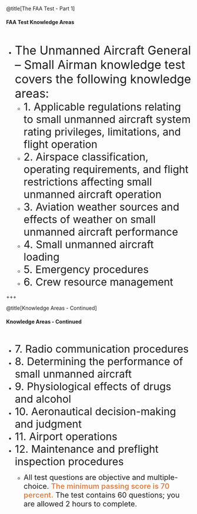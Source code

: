 <div class="slide-bg-style-left"></div><div class="slide-bg-style-right"></div>

@title[The FAA Test - Part 1]

#### <span class="orange">FAA Test Knowledge Areas</span>
<br>
<ul>
<li class="no-bullet"><span style="font-size:32px;">The Unmanned Aircraft General – Small Airman knowledge test covers the following knowledge areas:</span>
  <ul>
    <li class="fragment no-bullet"><span style="font-size: 28px;"> 1. Applicable regulations relating to small unmanned aircraft system rating privileges, limitations, and flight operation</span></li>
    <li class="fragment no-bullet"><span style="font-size: 28px;">2. Airspace classification, operating requirements, and flight restrictions affecting small unmanned aircraft operation</span></li>
    <li class="fragment no-bullet"><span style="font-size: 28px;">3. Aviation weather sources and effects of weather on small unmanned aircraft performance</span></li>
    <li class="fragment no-bullet"><span style="font-size: 28px;">4. Small unmanned aircraft loading</span></li>
    <li class="fragment no-bullet"><span style="font-size: 28px;">5. Emergency procedures</span></li>
    <li class="fragment no-bullet"><span style="font-size: 28px;">6. Crew resource management</span></li>
  </ul>  
  </li>
  </ul>

+++
<div class="slide-bg-style-left"></div><div class="slide-bg-style-right"></div>

@title[Knowledge Areas - Continued]

#### Knowledge Areas - Continued
<br>
<ul>
  <li class="fragment no-bullet"><span style="font-size: 28px;">7. Radio communication procedures</span></li>
  <li class="fragment no-bullet"><span style="font-size: 28px;">8. Determining the performance of small unmanned aircraft</span></li>
  <li class="fragment no-bullet"><span style="font-size: 28px;">9. Physiological effects of drugs and alcohol</span></li>
  <li class="fragment no-bullet"><span style="font-size: 28px;">10. Aeronautical decision-making and judgment</span></li>
  <li class="fragment no-bullet"><span style="font-size: 28px;">11. Airport operations</span></li>
  <li class="fragment no-bullet"><span style="font-size: 28px;">12. Maintenance and preflight inspection procedures</span></li>  
</ol>

<ul>
  <li class="fragment no-bullet"><span style="font-size:20px;">All test questions are objective and multiple-choice. <span style="font-weight:600;color:#dd8047;">The minimum passing score is 70 percent.</span> The test contains 60 questions; you are allowed 2 hours to complete.</span></li>
</ul>

